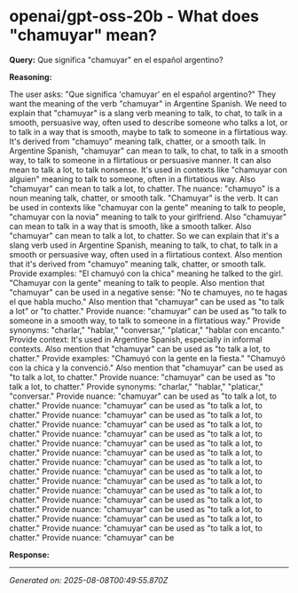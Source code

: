 # openai/gpt-oss-20b - What does "chamuyar" mean?

**Query:** Que significa "chamuyar" en el español argentino?

**Reasoning:**

The user asks: "Que significa 'chamuyar' en el español argentino?" They want the meaning of the verb "chamuyar" in Argentine Spanish. We need to explain that "chamuyar" is a slang verb meaning to talk, to chat, to talk in a smooth, persuasive way, often used to describe someone who talks a lot, or to talk in a way that is smooth, maybe to talk to someone in a flirtatious way. It's derived from "chamuyo" meaning talk, chatter, or a smooth talk. In Argentine Spanish, "chamuyar" can mean to talk, to chat, to talk in a smooth way, to talk to someone in a flirtatious or persuasive manner. It can also mean to talk a lot, to talk nonsense. It's used in contexts like "chamuyar con alguien" meaning to talk to someone, often in a flirtatious way. Also "chamuyar" can mean to talk a lot, to chatter. The nuance: "chamuyo" is a noun meaning talk, chatter, or smooth talk. "Chamuyar" is the verb. It can be used in contexts like "chamuyar con la gente" meaning to talk to people, "chamuyar con la novia" meaning to talk to your girlfriend. Also "chamuyar" can mean to talk in a way that is smooth, like a smooth talker. Also "chamuyar" can mean to talk a lot, to chatter. So we can explain that it's a slang verb used in Argentine Spanish, meaning to talk, to chat, to talk in a smooth or persuasive way, often used in a flirtatious context. Also mention that it's derived from "chamuyo" meaning talk, chatter, or smooth talk. Provide examples: "El chamuyó con la chica" meaning he talked to the girl. "Chamuyar con la gente" meaning to talk to people. Also mention that "chamuyar" can be used in a negative sense: "No te chamuyes, no te hagas el que habla mucho." Also mention that "chamuyar" can be used as "to talk a lot" or "to chatter." Provide nuance: "chamuyar" can be used as "to talk to someone in a smooth way, to talk to someone in a flirtatious way." Provide synonyms: "charlar," "hablar," "conversar," "platicar," "hablar con encanto." Provide context: It's used in Argentine Spanish, especially in informal contexts. Also mention that "chamuyar" can be used as "to talk a lot, to chatter." Provide examples: "Chamuyó con la gente en la fiesta." "Chamuyó con la chica y la convenció." Also mention that "chamuyar" can be used as "to talk a lot, to chatter." Provide nuance: "chamuyar" can be used as "to talk a lot, to chatter." Provide synonyms: "charlar," "hablar," "platicar," "conversar." Provide nuance: "chamuyar" can be used as "to talk a lot, to chatter." Provide nuance: "chamuyar" can be used as "to talk a lot, to chatter." Provide nuance: "chamuyar" can be used as "to talk a lot, to chatter." Provide nuance: "chamuyar" can be used as "to talk a lot, to chatter." Provide nuance: "chamuyar" can be used as "to talk a lot, to chatter." Provide nuance: "chamuyar" can be used as "to talk a lot, to chatter." Provide nuance: "chamuyar" can be used as "to talk a lot, to chatter." Provide nuance: "chamuyar" can be used as "to talk a lot, to chatter." Provide nuance: "chamuyar" can be used as "to talk a lot, to chatter." Provide nuance: "chamuyar" can be used as "to talk a lot, to chatter." Provide nuance: "chamuyar" can be used as "to talk a lot, to chatter." Provide nuance: "chamuyar" can be used as "to talk a lot, to chatter." Provide nuance: "chamuyar" can be used as "to talk a lot, to chatter." Provide nuance: "chamuyar" can be used as "to talk a lot, to chatter." Provide nuance: "chamuyar" can be used as "to talk a lot, to chatter." Provide nuance: "chamuyar" can be

**Response:**



---
*Generated on: 2025-08-08T00:49:55.870Z*
